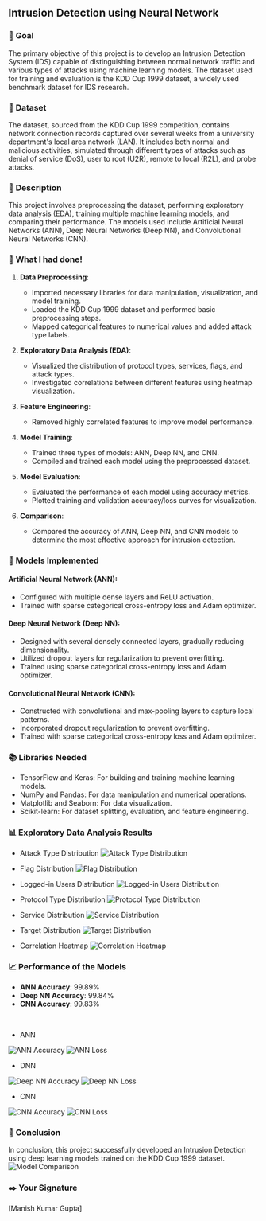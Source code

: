 ## **Intrusion Detection using Neural Network**

### 🎯 **Goal**
The primary objective of this project is to develop an Intrusion Detection System (IDS) capable of distinguishing between normal network traffic and various types of attacks using machine learning models. The dataset used for training and evaluation is the KDD Cup 1999 dataset, a widely used benchmark dataset for IDS research.

### 🧵 **Dataset**
The dataset, sourced from the KDD Cup 1999 competition, contains network connection records captured over several weeks from a university department's local area network (LAN). It includes both normal and malicious activities, simulated through different types of attacks such as denial of service (DoS), user to root (U2R), remote to local (R2L), and probe attacks.

### 🧾 **Description**

This project involves preprocessing the dataset, performing exploratory data analysis (EDA), training multiple machine learning models, and comparing their performance. The models used include Artificial Neural Networks (ANN), Deep Neural Networks (Deep NN), and Convolutional Neural Networks (CNN).

### 🧮 **What I had done!**

1. **Data Preprocessing**:
   - Imported necessary libraries for data manipulation, visualization, and model training.
   - Loaded the KDD Cup 1999 dataset and performed basic preprocessing steps.
   - Mapped categorical features to numerical values and added attack type labels.

2. **Exploratory Data Analysis (EDA)**:
   - Visualized the distribution of protocol types, services, flags, and attack types.
   - Investigated correlations between different features using heatmap visualization.

3. **Feature Engineering**:
   - Removed highly correlated features to improve model performance.

4. **Model Training**:
   - Trained three types of models: ANN, Deep NN, and CNN.
   - Compiled and trained each model using the preprocessed dataset.

5. **Model Evaluation**:
   - Evaluated the performance of each model using accuracy metrics.
   - Plotted training and validation accuracy/loss curves for visualization.

6. **Comparison**:
   - Compared the accuracy of ANN, Deep NN, and CNN models to determine the most effective approach for intrusion detection.

### 🚀 **Models Implemented**

#### Artificial Neural Network (ANN):
- Configured with multiple dense layers and ReLU activation.
- Trained with sparse categorical cross-entropy loss and Adam optimizer.

#### Deep Neural Network (Deep NN):
- Designed with several densely connected layers, gradually reducing dimensionality.
- Utilized dropout layers for regularization to prevent overfitting.
- Trained using sparse categorical cross-entropy loss and Adam optimizer.

#### Convolutional Neural Network (CNN):
- Constructed with convolutional and max-pooling layers to capture local patterns.
- Incorporated dropout regularization to prevent overfitting.
- Trained with sparse categorical cross-entropy loss and Adam optimizer.

### 📚 **Libraries Needed**

- TensorFlow and Keras: For building and training machine learning models.
- NumPy and Pandas: For data manipulation and numerical operations.
- Matplotlib and Seaborn: For data visualization.
- Scikit-learn: For dataset splitting, evaluation, and feature engineering.

### 📊 **Exploratory Data Analysis Results**

- Attack Type Distribution
![Attack Type Distribution](https://github.com/manishh12/DL-Simplified/blob/main/Intrusion%20Detection/Images/attack_type.png)
- Flag Distribution
![Flag Distribution](https://github.com/manishh12/DL-Simplified/blob/main/Intrusion%20Detection/Images/flag.png)
- Logged-in Users Distribution
![Logged-in Users Distribution](https://github.com/manishh12/DL-Simplified/blob/main/Intrusion%20Detection/Images/logged_in.png)
- Protocol Type Distribution
![Protocol Type Distribution](https://github.com/manishh12/DL-Simplified/blob/main/Intrusion%20Detection/Images/protocol_type.png)

- Service Distribution
![Service Distribution](https://github.com/manishh12/DL-Simplified/blob/main/Intrusion%20Detection/Images/service.png)

- Target Distribution
![Target Distribution](https://github.com/manishh12/DL-Simplified/blob/main/Intrusion%20Detection/Images/target.png)

- Correlation Heatmap
![Correlation Heatmap](https://github.com/manishh12/DL-Simplified/blob/main/Intrusion%20Detection/Images/correlation_heatmap.png)


### 📈 **Performance of the Models**

- **ANN Accuracy**: 99.89%
- **Deep NN Accuracy**: 99.84%
- **CNN Accuracy**: 99.83%

<br>


- ANN

![ANN Accuracy](https://github.com/manishh12/DL-Simplified/blob/main/Intrusion%20Detection/Images/ann_accuracy.png)
![ANN Loss](https://github.com/manishh12/DL-Simplified/blob/main/Intrusion%20Detection/Images/ann_loss.png)

- DNN
  
![Deep NN Accuracy](https://github.com/manishh12/DL-Simplified/blob/main/Intrusion%20Detection/Images/deep_accuracy.png)
![Deep NN Loss](https://github.com/manishh12/DL-Simplified/blob/main/Intrusion%20Detection/Images/deep_loss.png)

- CNN
  
![CNN Accuracy](https://github.com/manishh12/DL-Simplified/blob/main/Intrusion%20Detection/Images/cnn_accuracy.png)
![CNN Loss](https://github.com/manishh12/DL-Simplified/blob/main/Intrusion%20Detection/Images/cnn_loss.png)

### 📢 **Conclusion**

In conclusion, this project successfully developed an Intrusion Detection  using deep learning models trained on the KDD Cup 1999 dataset. 
![Model Comparison](https://github.com/manishh12/DL-Simplified/blob/main/Intrusion%20Detection/Images/model_comparison.png)


### ✒️ **Your Signature**

[Manish Kumar Gupta]
